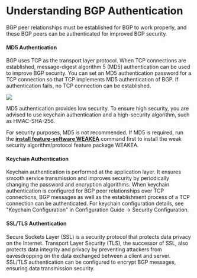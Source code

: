 Understanding BGP Authentication
================================

BGP peer relationships must be established for BGP to work properly, and these BGP peers can be authenticated for improved BGP security.

#### MD5 Authentication

BGP uses TCP as the transport layer protocol. When TCP connections are established, message-digest algorithm 5 (MD5) authentication can be used to improve BGP security. You can set an MD5 authentication password for a TCP connection so that TCP implements MD5 authentication of BGP. If authentication fails, no TCP connection can be established.

![](public_sys-resources/notice_3.0-en-us.png) 

MD5 authentication provides low security. To ensure high security, you are advised to use keychain authentication and a high-security algorithm, such as HMAC-SHA-256.

For security purposes, MD5 is not recommended. If MD5 is required, run the [**install feature-software WEAKEA**](cmdqueryname=install+feature-software+WEAKEA) command first to install the weak security algorithm/protocol feature package WEAKEA.



#### Keychain Authentication

Keychain authentication is performed at the application layer. It ensures smooth service transmission and improves security by periodically changing the password and encryption algorithms. When keychain authentication is configured for BGP peer relationships over TCP connections, BGP messages as well as the establishment process of a TCP connection can be authenticated. For keychain configuration details, see "Keychain Configuration" in  Configuration Guide -> Security Configuration.


#### SSL/TLS Authentication

Secure Sockets Layer (SSL) is a security protocol that protects data privacy on the Internet. Transport Layer Security (TLS), the successor of SSL, also protects data integrity and privacy by preventing attackers from eavesdropping on the data exchanged between a client and server. SSL/TLS authentication can be configured to encrypt BGP messages, ensuring data transmission security.